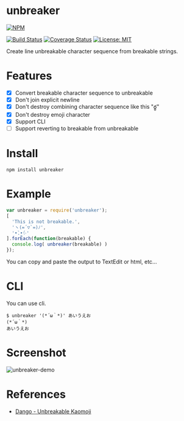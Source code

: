 # unbreaker

[![NPM](https://nodei.co/npm/unbreaker.png?downloads=true&downloadRank=true&stars=true)](https://nodei.co/npm/unbreaker/)

[![Build Status](https://travis-ci.org/kawaz/unbreaker.svg?branch=master)](https://travis-ci.org/kawaz/unbreaker)
[![Coverage Status](https://coveralls.io/repos/github/kawaz/unbreaker/badge.svg?branch=master)](https://coveralls.io/github/kawaz/unbreaker?branch=master)
[![License: MIT](https://img.shields.io/github/license/kawaz/unbreaker.svg)](https://github.com/kawaz/unbreaker/blob/master/LICENSE)

Create line unbreakable character sequence from breakable strings.

# Features

- [x] Convert breakable character sequence to unbreakable
- [x] Don't join explicit newline
- [x] Don't destroy combining character sequence like this "ఠ్ఠ"
- [x] Don't destroy emoji character
- [x] Support CLI
- [ ] Support reverting to breakable from unbreakable

# Install

```
npm install unbreaker
```

# Example

```javascript
var unbreaker = require('unbreaker');
[
  'This is not breakable.',
  'ヽ(=´▽`=)ﾉ',
  '•̀.̫•́✨'
].forEach(function(breakable) {
  console.log( unbreaker(breakable) )
});
```

You can copy and paste the output to TextEdit or html, etc...

# CLI

You can use cli.

```console
$ unbreaker '(*´ω｀*)' あいうえお
(*⁠´ω⁠｀⁠*)
あ⁠い⁠う⁠え⁠お
```

# Screenshot

![unbreaker-demo](https://cloud.githubusercontent.com/assets/156236/23367668/7050a68c-fd4e-11e6-9b7a-21567e335b1f.gif)

# References

- [Dango - Unbreakable Kaomoji](http://getdango.com/unbreakable-kaomoji/)



